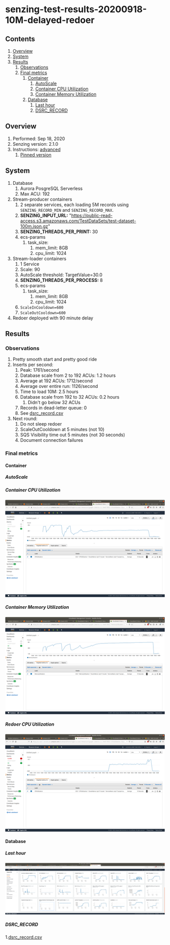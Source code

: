 # senzing-test-results-20200918-10M-delayed-redoer

## Contents

1. [Overview](#overview)
1. [System](#system)
1. [Results](#results)
    1. [Observations](#observations)
    1. [Final metrics](#final-metrics)
        1. [Container](#container)
            1. [AutoScale](#autoscale)
            1. [Container CPU Utilization](#container-cpu-utilization)
            1. [Container Memory Utilization](#container-memory-utilization)
        1. [Database](#database)
           1. [Last hour](#last-hour)
           1. [DSRC_RECORD](#dsrc_record)

## Overview

1. Performed: Sep 18, 2020
1. Senzing version: 2.1.0
1. Instructions:
   [advanced](https://github.com/Senzing/docker-compose-aws-ecscli-demo/tree/master/docs/advanced)
    1. [Pinned version](https://github.com/Senzing/docker-compose-aws-ecscli-demo/tree/5b5930f388c823e9cee22fb6bb604c2f2d33f190/docs/advanced)

## System

1. Database
    1. Aurora PosgreSQL Serverless
    1. Max ACU: 192
1. Stream-producer containers
    1. 2 separate services, each loading 5M records using `SENZING_RECORD_MIN` and `SENZING_RECORD_MAX`.
    1. **SENZING_INPUT_URL:** "https://public-read-access.s3.amazonaws.com/TestDataSets/test-dataset-100m.json.gz"
    1. **SENZING_THREADS_PER_PRINT:** 30
    1. ecs-params
        1. task_size:
            1. mem_limit: 8GB
            1. cpu_limit: 1024
1. Stream-loader containers
    1. 1 Service
    1. Scale: 90
    1. AutoScale threshold: TargetValue=30.0
    1. **SENZING_THREADS_PER_PROCESS:** 8
    1. ecs-params
        1. task_size:
            1. mem_limit: 8GB
            1. cpu_limit: 1024
    1. `ScaleInCooldown=600`
    1. `ScaleOutCooldown=600`
1. Redoer deployed with 90 minute delay

## Results

### Observations

1. Pretty smooth start and pretty good ride
1. Inserts per second:
    1. Peak: 1761/second
    1. Database scale from 2 to 192 ACUs: 1.2 hours
    1. Average at 192 ACUs: 1712/second
    1. Average over entire run: 1126/second
    1. Time to load 10M: 2.5 hours
    1. Database scale from 192 to 32 ACUs: 0.2 hours
        1. Didn't go below 32 ACUs
    1. Records in dead-letter queue: 0
    1. See [dsrc_record.csv](data/dsrc_record.csv)
1. Next round:
    1. Do not sleep redoer
    1. ScaleOutCooldown at 5 minutes (not 10)
    1. SQS Visibility time out 5 minutes (not 30 seconds)
    1. Document connection failures

### Final metrics

#### Container

##### AutoScale

##### Container CPU Utilization

![Container CPU Utilization](images/container-CPU-Utilization.png "Container CPU Utilization")

##### Container Memory Utilization

![Container Memory Utilization](images/container-Memory-Utilization.png "Container Memory Utilization")

##### Redoer CPU Utilization

![Redoer CPU Utilization](images/redoer-CPU-Utilization.png "Redoer CPU Utilization")

#### Database

##### Last hour

![Database metrics](images/database-metrics.png "Database metrics")

##### DSRC_RECORD

1.[dsrc_record.csv](data/dsrc_record.csv)
